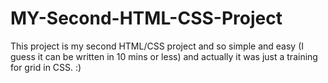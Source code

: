 # MY-Second-HTML-CSS-Project

This project is my second HTML/CSS project and so simple and easy (I guess it can be written in 10 mins or less) and actually it was just a training for grid in CSS. :)
